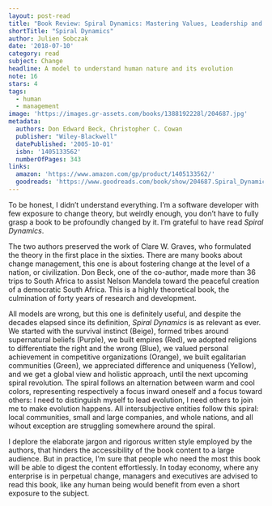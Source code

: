 ```yaml
---
layout: post-read
title: "Book Review: Spiral Dynamics: Mastering Values, Leadership and Change"
shortTitle: "Spiral Dynamics"
author: Julien Sobczak
date: '2018-07-10'
category: read
subject: Change
headline: A model to understand human nature and its evolution
note: 16
stars: 4
tags:
  - human
  - management
image: 'https://images.gr-assets.com/books/1388192228l/204687.jpg'
metadata:
  authors: Don Edward Beck, Christopher C. Cowan
  publisher: "Wiley-Blackwell"
  datePublished: '2005-10-01'
  isbn: '1405133562'
  numberOfPages: 343
links:
  amazon: 'https://www.amazon.com/gp/product/1405133562/'
  goodreads: 'https://www.goodreads.com/book/show/204687.Spiral_Dynamics'
---
```


To be honest, I didn’t understand everything. I’m a software developer with few exposure to change theory, but weirdly enough, you don’t have to fully grasp a book to be profoundly changed by it. I’m grateful to have read *Spiral Dynamics*.

The two authors preserved the work of Clare W. Graves, who formulated the theory in the first place in the sixties. There are many books about change management, this one is about fostering change at the level of a nation, or civilization. Don Beck, one of the co-author, made more than 36 trips to South Africa to assist Nelson Mandela toward the peaceful creation of a democratic South Africa. This is a highly theoretical book, the culmination of forty years of research and development.

All models are wrong, but this one is definitely useful, and despite the decades elapsed since its definition, *Spiral Dynamics* is as relevant as ever. We started with the survival instinct (Beige), formed tribes around supernatural beliefs (Purple), we built empires (Red), we adopted religions to differentiate the right and the wrong (Blue), we valued personal achievement in competitive organizations (Orange), we built egalitarian communities (Green), we appreciated difference and uniqueness (Yellow), and we get a global view and holistic approach, until the next upcoming spiral revolution. The spiral follows an alternation between warm and cool colors, representing respectively a focus inward oneself and a focus toward others: I need to distinguish myself to lead evolution, I need others to join me to make evolution happens. All intersubjective entities follow this spiral: local communities, small and large companies, and whole nations, and all wihout exception are struggling somewhere around the spiral.

I deplore the elaborate jargon and rigorous written style employed by the authors, that hinders the accessibility of the book content to a large audience. But in practice, I’m sure that people who need the most this book will be able to digest the content effortlessly. In today economy, where any enterprise is in perpetual change, managers and executives are advised to read this book, like any human being would benefit from even a short exposure to the subject.


